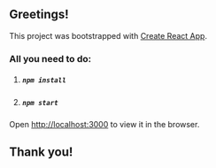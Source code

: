 
## Greetings!
This project was bootstrapped with [Create React App](https://github.com/facebook/create-react-app).


### All you need to do:
1. ##### `npm install`
2. ##### `npm start`

Open [http://localhost:3000](http://localhost:3000) to view it in the browser.

## Thank you!
